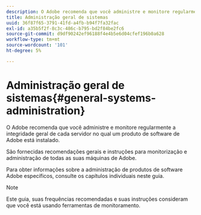 ```yaml
---
description: O Adobe recomenda que você administre e monitore regularmente a integridade geral de cada servidor no qual um produto de software de Adobe está instalado.
title: Administração geral de sistemas
uuid: 36f87f65-3791-41fd-a4fb-b94f7fa32fac
exl-id: a35b5f2f-8c3c-486c-b795-bd2f84be2fc6
source-git-commit: d9df90242ef96188f4e4b5e6d04cfef196b0a628
workflow-type: tm+mt
source-wordcount: '101'
ht-degree: 5%

---
```


# Administração geral de sistemas{#general-systems-administration}

O Adobe recomenda que você administre e monitore regularmente a integridade geral de cada servidor no qual um produto de software de Adobe está instalado.

São fornecidas recomendações gerais e instruções para monitorização e administração de todas as suas máquinas de Adobe.

Para obter informações sobre a administração de produtos de software Adobe específicos, consulte os capítulos individuais neste guia.

>[!NOTE]
>
>Este guia, suas frequências recomendadas e suas instruções consideram que você está usando ferramentas de monitoramento.
